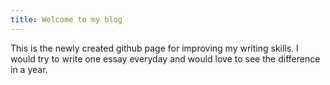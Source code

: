 ```yaml
---
title: Welcome to my blog
---
```


This is the newly created github page for improving my writing skills. I would try to write one essay everyday and would love to see the difference in a year.
